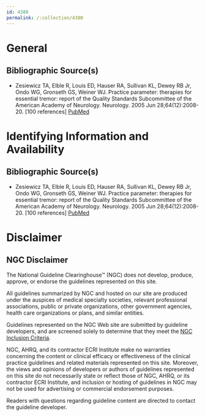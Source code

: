 ```yaml
---
id: 4380
permalink: /:collection/4380
---
```


# General

## Bibliographic Source(s)

- Zesiewicz TA, Elble R, Louis ED, Hauser RA, Sullivan KL, Dewey RB Jr, Ondo WG, Gronseth GS, Weiner WJ. Practice parameter: therapies for essential tremor: report of the Quality Standards Subcommittee of the American Academy of Neurology. Neurology. 2005 Jun 28;64(12):2008-20. [100 references] [ PubMed ](http://www.ncbi.nlm.nih.gov/entrez/query.fcgi?cmd=Retrieve&db=pubmed&dopt=Abstract&list_uids=15972843)

# Identifying Information and Availability

## Bibliographic Source(s)

- Zesiewicz TA, Elble R, Louis ED, Hauser RA, Sullivan KL, Dewey RB Jr, Ondo WG, Gronseth GS, Weiner WJ. Practice parameter: therapies for essential tremor: report of the Quality Standards Subcommittee of the American Academy of Neurology. Neurology. 2005 Jun 28;64(12):2008-20. [100 references] [ PubMed ](http://www.ncbi.nlm.nih.gov/entrez/query.fcgi?cmd=Retrieve&db=pubmed&dopt=Abstract&list_uids=15972843)

# Disclaimer

## NGC Disclaimer

The National Guideline Clearinghouse™ (NGC) does not develop, produce, approve, or endorse the guidelines represented on this site.

All guidelines summarized by NGC and hosted on our site are produced under the auspices of medical specialty societies, relevant professional associations, public or private organizations, other government agencies, health care organizations or plans, and similar entities.

Guidelines represented on the NGC Web site are submitted by guideline developers, and are screened solely to determine that they meet the [NGC Inclusion Criteria](/help-and-about/summaries/inclusion-criteria).

NGC, AHRQ, and its contractor ECRI Institute make no warranties concerning the content or clinical efficacy or effectiveness of the clinical practice guidelines and related materials represented on this site. Moreover, the views and opinions of developers or authors of guidelines represented on this site do not necessarily state or reflect those of NGC, AHRQ, or its contractor ECRI Institute, and inclusion or hosting of guidelines in NGC may not be used for advertising or commercial endorsement purposes.

Readers with questions regarding guideline content are directed to contact the guideline developer.

